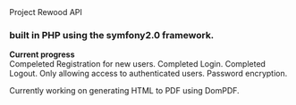 </h1>Project Rewood API</h1>
<h3>built in PHP using the symfony2.0 framework.</h3>

<b>Current progress</b>
<br />
Compeleted Registration for new users.
Completed Login. 
Completed Logout. 
Only allowing access to authenticated users. 
Password encryption. 

Currently working on generating HTML to PDF using DomPDF.
